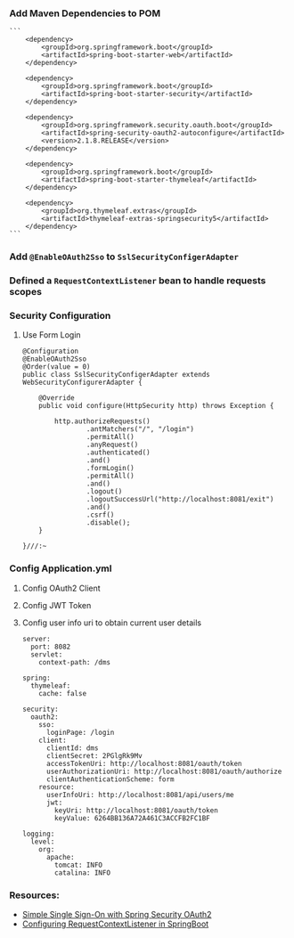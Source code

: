 ### Add Maven Dependencies to POM

    ``` 
        <dependency>
            <groupId>org.springframework.boot</groupId>
            <artifactId>spring-boot-starter-web</artifactId>
        </dependency>

        <dependency>
            <groupId>org.springframework.boot</groupId>
            <artifactId>spring-boot-starter-security</artifactId>
        </dependency>

        <dependency>
            <groupId>org.springframework.security.oauth.boot</groupId>
            <artifactId>spring-security-oauth2-autoconfigure</artifactId>
            <version>2.1.8.RELEASE</version>
        </dependency>

        <dependency>
            <groupId>org.springframework.boot</groupId>
            <artifactId>spring-boot-starter-thymeleaf</artifactId>
        </dependency>

        <dependency>
            <groupId>org.thymeleaf.extras</groupId>
            <artifactId>thymeleaf-extras-springsecurity5</artifactId>
        </dependency>
    ```
### Add ```@EnableOAuth2Sso``` to ```SslSecurityConfigerAdapter```

### Defined a ```RequestContextListener``` bean to handle requests scopes

### Security Configuration

1.  Use Form Login

    ``` 
    @Configuration
    @EnableOAuth2Sso
    @Order(value = 0)
    public class SslSecurityConfigerAdapter extends WebSecurityConfigurerAdapter {
    
        @Override
        public void configure(HttpSecurity http) throws Exception {
    
            http.authorizeRequests()
                    .antMatchers("/", "/login")
                    .permitAll()
                    .anyRequest()
                    .authenticated()
                    .and()
                    .formLogin()
                    .permitAll()
                    .and()
                    .logout()
                    .logoutSuccessUrl("http://localhost:8081/exit")
                    .and()
                    .csrf()
                    .disable();
        }

    }///:~
    ```

### Config Application.yml

1.  Config OAuth2 Client

2.  Config JWT Token

3.  Config user info uri to obtain current user details

    ``` 
    server:
      port: 8082
      servlet:
        context-path: /dms
        
    spring:
      thymeleaf:
        cache: false
    
    security:
      oauth2:
        sso:
          loginPage: /login
        client:
          clientId: dms
          clientSecret: 2PGlgRk9Mv
          accessTokenUri: http://localhost:8081/oauth/token
          userAuthorizationUri: http://localhost:8081/oauth/authorize
          clientAuthenticationScheme: form
        resource:
          userInfoUri: http://localhost:8081/api/users/me
          jwt:
            keyUri: http://localhost:8081/oauth/token
            keyValue: 6264BB136A72A461C3ACCFB2FC1BF
    
    logging:
      level:
        org:
          apache:
            tomcat: INFO
            catalina: INFO
    ```



### Resources:
- [Simple Single Sign-On with Spring Security OAuth2](https://www.baeldung.com/sso-spring-security-oauth2)
- [Configuring RequestContextListener in SpringBoot](https://stackoverflow.com/questions/30254079/configuring-requestcontextlistener-in-springboot)
